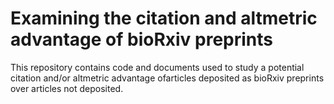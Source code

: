 # Examining the citation and altmetric advantage of bioRxiv preprints

This repository contains code and documents used to study a potential citation and/or altmetric advantage ofarticles deposited as bioRxiv preprints over articles not deposited.

